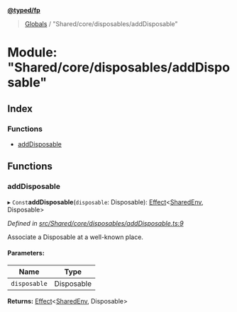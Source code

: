 **[@typed/fp](../README.md)**

> [Globals](../globals.md) / "Shared/core/disposables/addDisposable"

# Module: "Shared/core/disposables/addDisposable"

## Index

### Functions

* [addDisposable](_shared_core_disposables_adddisposable_.md#adddisposable)

## Functions

### addDisposable

▸ `Const`**addDisposable**(`disposable`: Disposable): [Effect](_effect_effect_.effect.md)\<[SharedEnv](../interfaces/_shared_core_services_sharedenv_.sharedenv.md), Disposable>

*Defined in [src/Shared/core/disposables/addDisposable.ts:9](https://github.com/TylorS/typed-fp/blob/559f273/src/Shared/core/disposables/addDisposable.ts#L9)*

Associate a Disposable at a well-known place.

#### Parameters:

Name | Type |
------ | ------ |
`disposable` | Disposable |

**Returns:** [Effect](_effect_effect_.effect.md)\<[SharedEnv](../interfaces/_shared_core_services_sharedenv_.sharedenv.md), Disposable>
